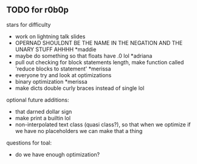 ## TODO for r0b0p

stars for difficulty

- work on lightning talk slides
- OPERNAD SHOULDNT BE THE NAME IN THE NEGATION AND THE UNARY STUFF AHHHH \*maddie
- maybe do something so that floats have .0 lol \*adriana
- pull out checking for block statements length, make function called 'reduce blocks to statement' \*merissa
- everyone try and look at optimizations
- binary optimization \*merissa
- make dicts double curly braces instead of single lol

optional future additions:

- that darned dollar sign
- make print a builtin lol
- non-interpolated text class (quasi class?), so that when we optimize if we have no placeholders we can make that a thing

questions for toal:

- do we have enough optimization?
